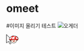# omeet

#이미지 올리기 테스트
![오게더](https://github.com/teemomeet/omeet/assets/141016002/fa01b03f-ddf5-4c1f-8f67-6b14b1505fdf)

![마우스](https://github.com/teemomeet/omeet/blob/main/%EB%A7%88%EC%9A%B0%EC%8A%A4.png?raw=true)
